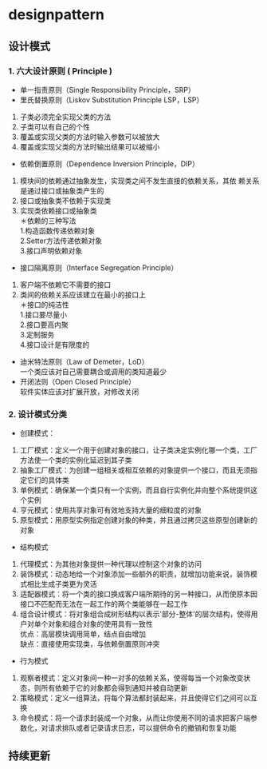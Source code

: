# designpattern
## 设计模式
### 1. 六大设计原则 ( Principle )
* 单一指责原则（Single Responsibility Principle，SRP）
* 里氏替换原则（Liskov Substitution Principle LSP，LSP）  
 1. 子类必须完全实现父类的方法  
 2. 子类可以有自己的个性  
 3. 覆盖或实现父类的方法时输入参数可以被放大  
 4. 覆盖或实现父类的方法时输出结果可以被缩小 
* 依赖倒置原则（Dependence Inversion Principle，DIP）  
 1. 模块间的依赖通过抽象发生，实现类之间不发生直接的依赖关系，其依
赖关系是通过接口或抽象类产生的  
 2. 接口或抽象类不依赖于实现类  
 3. 实现类依赖接口或抽象类  
 ＊依赖的三种写法  
  1.构造函数传递依赖对象  
  2.Setter方法传递依赖对象  
  3.接口声明依赖对象  
* 接口隔离原则（Interface Segregation Principle）  
 1. 客户端不依赖它不需要的接口  
 2. 类间的依赖关系应该建立在最小的接口上  
 ＊接口的纯洁性  
   1.接口要尽量小  
   2.接口要高内聚  
   3.定制服务  
   4.接口设计是有限度的  
* 迪米特法原则（Law of Demeter，LoD）  
   一个类应该对自己需要耦合或调用的类知道最少  
* 开闭法则（Open Closed Principle）  
   软件实体应该对扩展开放，对修改关闭

### 2. 设计模式分类
* 创建模式：  
 1. 工厂模式：定义一个用于创建对象的接口，让子类决定实例化哪一个类，工厂方法使一个类的实例化延迟到其子类  
 2. 抽象工厂模式：为创建一组相关或相互依赖的对象提供一个接口，而且无须指定它们的具体类  
 3. 单例模式：确保某一个类只有一个实例，而且自行实例化并向整个系统提供这个实例
 4. 亨元模式：使用共享对象可有效地支持大量的细粒度的对象
 5. 原型模式：用原型实例指定创建对象的种类，并且通过拷贝这些原型创建新的对象
  
* 结构模式  
 1. 代理模式：为其他对象提供一种代理以控制这个对象的访问  
 2. 装饰模式：动态地给一个对象添加一些额外的职责，就增加功能来说，装饰模式相比生成子类更为灵活  
 3. 适配器模式：将一个类的接口换成客户端所期待的另一种接口，从而使原本因接口不匹配而无法在一起工作的两个类能够在一起工作  
 4. 组合设计模式：将对象组合成树形结构以表示'部分-整体'的层次结构，使得用户对单个对象和组合对象的使用具有一致性  
优点：高层模块调用简单，结点自由增加  
缺点：直接使用实现类，与依赖倒置原则冲突

* 行为模式  
 1. 观察者模式：定义对象间一种一对多的依赖关系，使得每当一个对象改变状态，则所有依赖于它的对象都会得到通知并被自动更新  
 2. 策略模式：定义一组算法，将每个算法都封装起来，并且使得它们之间可以互换
 3. 命令模式：将一个请求封装成一个对象，从而让你使用不同的请求把客户端参数化，对请求排队或者记录请求日志，可以提供命令的撤销和恢复功能
 
## 持续更新
